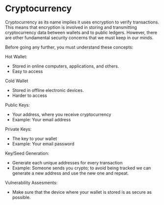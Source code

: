 # Cryptocurrency

Cryptocurrency as its name implies it uses encryption to verify transactions. This means that encryption is involved in storing and transmitting cryptocurrency data between wallets and to public ledgers. However, there are other fundamental security concerns that we must keep in our minds.

Before going any further, you must understand these concepts:

Hot Wallet:
- Stored in online computers, applications, and others.
- Easy to access

Cold Wallet
- Stored in offline electronic devices.
- Harder to access

Public Keys:
- Your address, where you receive cryptocurrency
- Example: Your email address

Private Keys:
- The key to your wallet
- Example: Your email password

Key/Seed Generation:
- Generate each unique addresses for every transaction
- Example: Someone sends you crypto; to avoid being tracked we can generate a new address and use the new one and repeat.

Vulnerability Assesments:
- Make sure that the device where your wallet is stored is as secure as possible.


